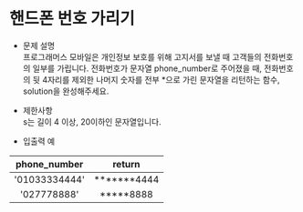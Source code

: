 # 핸드폰 번호 가리기

* 문제 설명  
프로그래머스 모바일은 개인정보 보호를 위해 고지서를 보낼 때 고객들의 전화번호의 일부를 가립니다.
전화번호가 문자열 phone_number로 주어졌을 때, 
전화번호의 뒷 4자리를 제외한 나머지 숫자를 전부 *으로 가린 문자열을 리턴하는 함수, 
solution을 완성해주세요.

* 제한사항  
s는 길이 4 이상, 20이하인 문자열입니다.
  
* 입출력 예

| phone_number        |return            |
|:-------------------:|:----------------:|
|'01033334444'        |	*******4444      |
|'027778888'          | *****8888        |
